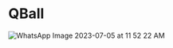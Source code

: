 # QBall

![WhatsApp Image 2023-07-05 at 11 52 22 AM](https://github.com/Amrutakalekar-09/QBall/assets/162716699/623fdb0d-485b-442b-9bf4-0af5c1387e51)
